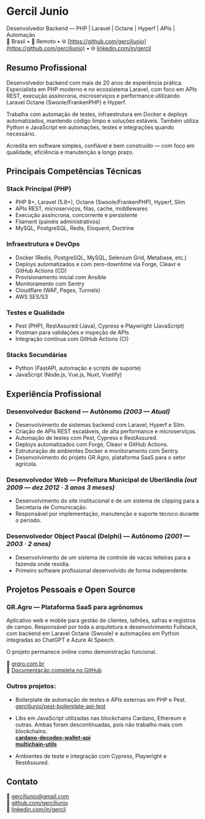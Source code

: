 # Gercil Junio
Desenvolvedor Backend — PHP | Laravel | Octane | Hyperf | APIs | Automação   
📍 Brasil • 💼 Remoto • 🌐 [https://github.com/gerciljunio](https://github.com/gerciljunio) • 🌐 [linkedin.com/in/gercil](https://linkedin.com/in/gercil)

## Resumo Profissional
Desenvolvedor backend com mais de 20 anos de experiência prática.
Especialista em PHP moderno e no ecossistema Laravel, com foco em APIs REST, execução assíncrona, microserviços e performance utilizando Laravel Octane (Swoole/FrankenPHP) e Hyperf.

Trabalha com automação de testes, infraestrutura em Docker e deploys automatizados, mantendo código limpo e soluções estáveis.
Também utiliza Python e JavaScript em automações, testes e integrações quando necessário.

Acredita em software simples, confiável e bem construído — com foco em qualidade, eficiência e manutenção a longo prazo.

## Principais Competências Técnicas

### Stack Principal (PHP)
- PHP 8+, Laravel (5.8+), Octane (Swoole/FrankenPHP), Hyperf, Slim
- APIs REST, microserviços, filas, cache, middlewares
- Execução assíncrona, concorrente e persistente
- Filament (painéis administrativos)
- MySQL, PostgreSQL, Redis, Eloquent, Doctrine

### Infraestrutura e DevOps
- Docker (Redis, PostgreSQL, MySQL, Selenium Grid, Metabase, etc.)
- Deploys automatizados e com zero-downtime via Forge, Cleavr e GitHub Actions (CD)
- Provisionamento inicial com Ansible
- Monitoramento com Sentry
- Cloudflare (WAF, Pages, Tunnels)
- AWS SES/S3

### Testes e Qualidade
- Pest (PHP), RestAssured (Java), Cypress e Playwright (JavaScript)
- Postman para validações e inspeção de APIs
- Integração contínua com GitHub Actions (CI)

### Stacks Secundárias
- Python (FastAPI, automação e scripts de suporte)
- JavaScript (Node.js, Vue.js, Nuxt, Vuetify)

## Experiência Profissional

### Desenvolvedor Backend — Autônomo _(2003 — Atual)_
- Desenvolvimento de sistemas backend com Laravel, Hyperf e Slim.
- Criação de APIs REST escaláveis, de alta performance e microserviços.
- Automação de testes com Pest, Cypress e RestAssured.
- Deploys automatizados com Forge, Cleavr e GitHub Actions.
- Estruturação de ambientes Docker e monitoramento com Sentry.
- Desenvolvimento do projeto GR.Agro, plataforma SaaS para o setor agrícola.
  
### Desenvolvedor Web — Prefeitura Municipal de Uberlândia _(out 2009 — dez 2012 · 3 anos 3 meses)_
- Desenvolvimento do site institucional e de um sistema de clipping para a Secretaria de Comunicação.
- Responsável por implementação, manutenção e suporte técnico durante o período.

### Desenvolvedor Object Pascal (Delphi) — Autônomo _(2001 — 2003 · 2 anos)_
- Desenvolvimento de um sistema de controle de vacas leiteiras para a fazenda onde residia.
- Primeiro software profissional desenvolvido de forma independente.

## Projetos Pessoais e Open Source
### GR.Agro — Plataforma SaaS para agrônomos
Aplicativo web e mobile para gestão de clientes, talhões, safras e registros de campo. Responsável por toda a arquitetura e desenvolvimento Fullstack, com backend em Laravel Octane (Swoole) e automações em Python integradas ao ChatGPT e Azure AI Speech.

O projeto permanece online como demonstração funcional.

🔗 [grgro.com.br](https://gragro.com.br)  
🔗 [Documentação completa no GitHub](https://github.com/gerciljunio/gragro-documentation)

### Outros projetos:
- Boilerplate de automação de testes e APIs externas em PHP e Pest.   
[gerciljunio/pest-boilerplate-api-test](https://github.com/gerciljunio/pest-boilerplate-api-test)

- Libs em JavaScript utilizadas nas blockchains Cardano, Ethereum e outras. Ambas foram descontinuadas, pois não trabalho mais com blockchains.   
 **[cardano-decodes-wallet-api](https://github.com/gerciljunio/cardano-decodes-wallet-api)**   
 **[multichain-utils](https://github.com/gerciljunio/multichain-utils)**

- Ambientes de teste e integração com Cypress, Playwright e RestAssured.

## Contato
📧 [gerciljunio@gmail.com](mailto:gerciljunio@gmail.com)   
🔗 [github.com/gerciljunio](https://github.com/gerciljunio)   
🔗 [linkedin.com/in/gercil](https://linkedin.com/in/gercil)